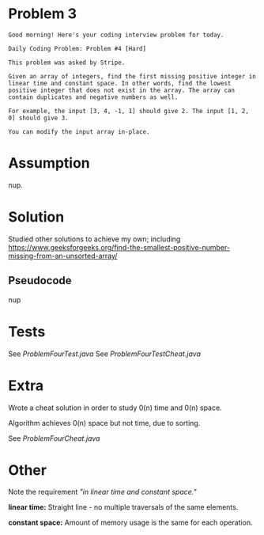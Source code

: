 # Problem 3

````
Good morning! Here's your coding interview problem for today.

Daily Coding Problem: Problem #4 [Hard]

This problem was asked by Stripe.

Given an array of integers, find the first missing positive integer in linear time and constant space. In other words, find the lowest positive integer that does not exist in the array. The array can contain duplicates and negative numbers as well.

For example, the input [3, 4, -1, 1] should give 2. The input [1, 2, 0] should give 3.

You can modify the input array in-place.
````

# Assumption

nup.

# Solution

Studied other solutions to achieve my own; including https://www.geeksforgeeks.org/find-the-smallest-positive-number-missing-from-an-unsorted-array/

## Pseudocode

nup

# Tests

See *ProblemFourTest.java*
See *ProblemFourTestCheat.java*

# Extra

Wrote a cheat solution in order to study 0(n) time and 0(n) space.

Algorithm achieves 0(n) space but not time, due to sorting.

See *ProblemFourCheat.java*

# Other

Note the requirement *"in linear time and constant space."*

**linear time:** Straight line - no multiple traversals of the same elements.

**constant space:** Amount of memory usage is the same for each operation.